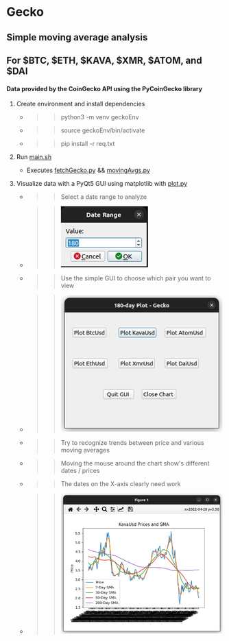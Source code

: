 # Gecko

## Simple moving average analysis
## For $BTC, $ETH, $KAVA, $XMR, $ATOM, and $DAI
#### Data provided by the CoinGecko API using the PyCoinGecko library

1. Create environment and install dependencies
    * >> python3 -m venv geckoEnv
    * >> source geckoEnv/bin/activate
    * >> pip install -r req.txt


2. Run [main.sh](main.sh)
    * Executes [fetchGecko.py](fetchGecko.py) && [movingAvgs.py](movingAvgs.py)


3. Visualize data with a PyQt5 GUI using matplotlib with [plot.py](plot.py)
   * >> Select a date range to analyze
   * >> ![plot.py screenshot 1](/images/dateRange.png)
   * >> Use the simple GUI to choose which pair you want to view
   * >> ![plot.py screenshot 2](/images/gui.png)
   * >> Try to recognize trends between price and various moving averages
   * >> Moving the mouse around the chart show's different dates / prices
   * >> The dates on the X-axis clearly need work
   * >> ![plot.py screenshot 3](/images/kavaChart.png)


